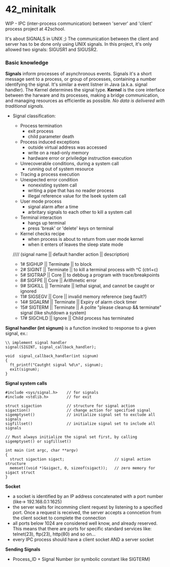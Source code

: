 # 42_minitalk
WIP - IPC (inter-process communication) between 'server' and 'client' process project at 42school.

It's about SIGNALS in UNIX ;)
The communication between the client and server has to be done only using UNIX signals.
In this project, it's only allowed two signals: SIGUSR1 and SIGUSR2.

### Basic knowledge
**Signals** inform processes of asynchronous events. Signals it's a short message sent to a process, or group of processes, containing a number identifying the signal. It's similar a event listner in Java (a.k.a. signal handler).
The Kernel determines the signal type. **Kernel** is the core interface between the harware and its processes, making a bridge communication, and managing resources as efficientle as possible.
_No data is delivered with traditional signals._
- Signal classification:
  - Process termination
    -  exit process
    -  child parameter death
  - Process induced exceptions
    -  outside virtual address was accessed
    -  write on a read-only memory
    -  hardware error or priviledge instruction execution
  - Unrecoverable conditions, during a system call
    -  running out of system resource
  - Tracing a process execution
  - Unexpected error condition
    -  nonexisting system call
    -  writing a pipe that has no reader process
    -  illegal reference value for the lseek system call
  - User mode process
    -  signal alarm after a time
    -  arbritary signals to each other to kill a system call
  - Terminal interaction
    -  hangs up terminal
    -  press 'break' or 'delete' keys on terminal
  - Kernel checks recipe
    -  when process is about to return from user mode kernel
    -  when it enters of leaves the sleep state mode

  //// (signal name || default handler action || description)
  - 1# SIGHUP || Terminate || to block 
  - 2# SIGINT || Terminate || to kill a terminal process with ^C (ctrl+c)
  - 5# SIGTRAP || Core || to debbug a program with trace/breakpoints
  - 8# SIGFPE || Core || Arithmetic error
  - 9# SIGKILL || Terminate || lethal signal, and cannot be caught or ignored
  - 11# SIGSEGV || Core || invalid memory reference (seg fault?)
  - 14# SIGALRM || Terminate || Expiry of alarm clock timer
  - 15# SIGTERM || Terminate || A polite "please cleanup && terminate" signal (like shutdown a system)
  - 17# SIGCHLD || Ignore || Child process has terminated

**Signal handler (int signum)** is a function invoked to response to a given signal, ex.:
```
\\ implement signal handler
signal(SIGINT, signal_callback_handler);

void  signal_callback_handler(int signum)
{
  ft_printf("Cautght signal %d\n", signum);
  exit(signum);
}
```
**Signal system calls**
```
#include <sys/signal.h>    // for signals
#include <stdlib.h>        // for exit

struct sigaction           // structure for signal action
sigaction()                // change action for specified signal
sigemptyset()              // initialize signal set to exclude all signals
sigfillset()               // initialize signal set to include all signals

// Must always initialize the signal set first, by calling sigemptyset() or sigfillset()

int main (int argc, char **argv)
{
  struct sigaction sigact;                      // signal action structure
  memset((void *)&sigact, 0, sizeof(sigact));   // zero memory for sigact struct
}

```

**Socket**
- a socket is identified by an IP address concatenated with a port number (like-> 192.168.0.1:1625)
- the server waits for incomming client request by listening to a specified port. Once a request is received, the server accepts a conncetion from the client socket to complete the connection
- all ports below 1024 are considered well know, and already reserved. This means that there are ports for specific standard services like: telnet(23), ftp(23), http(80) and so on...
- every IPC process should have a client socket AND a server socket

**Sending Signals**
  - Process_ID + Signal Number (or symbolic constant like SIGTERM)
